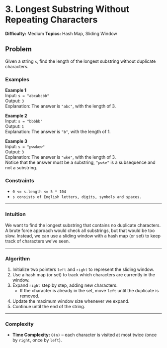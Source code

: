 # 3. Longest Substring Without Repeating Characters

**Difficulty:** Medium
**Topics:** Hash Map, Sliding Window

## Problem 

Given a string `s`, find the length of the longest substring without duplicate characters.

### Examples

**Example 1**  
Input: `s = "abcabcbb"`  
Output: `3`  
Explanation: The answer is `"abc"`, with the length of 3.

**Example 2**  
Input: `s = "bbbbb"`  
Output: `1`  
Explanation: The answer is `"b"`, with the length of 1.

**Example 3**  
Input: `s = "pwwkew"`  
Output: `3`  
Explanation: The answer is `"wke"`, with the length of 3.  
Notice that the answer must be a substring, `"pwke"` is a subsequence and not a substring.

### Constraints
- `0 <= s.length <= 5 * 104`
- `s consists of English letters, digits, symbols and spaces.`

---

### Intuition  
We want to find the longest substring that contains no duplicate characters. A brute force approach would check all substrings, but that would be too slow. Instead, we can use a sliding window with a hash map (or set) to keep track of characters we’ve seen.

---

### Algorithm  
1. Initialize two pointers `left` and `right` to represent the sliding window.  
2. Use a hash map (or set) to track which characters are currently in the window.  
3. Expand `right` step by step, adding new characters.  
   - If the character is already in the set, move `left` until the duplicate is removed.  
4. Update the maximum window size whenever we expand.  
5. Continue until the end of the string.  

---

### Complexity  
- **Time Complexity:** `O(n)` – each character is visited at most twice (once by `right`, once by `left`).  